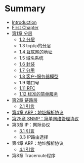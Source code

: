 # Summary

* [Introduction](README.md)
* [First Chapter](chapter1.md)
* [第1章 分层](di-1-zhang-fen-ceng.md)
  * [1.2 分层](di-1-zhang-fen-ceng/12-fen-ceng.md)
  * 1.3 tcp/ip的分层
  * [1.4 互联网的地址](di-1-zhang-fen-ceng/14-hu-lian-wang-de-di-zhi.md)
  * 1.5 域名系统
  * [1.6 封装](di-1-zhang-fen-ceng/16-feng-zhuang.md)
  * [1.7 分用](di-1-zhang-fen-ceng/17-fen-yong.md)
  * [1.8 客户-服务器模型](di-1-zhang-fen-ceng/18-ke-6237-fu-wu-qi-mo-xing.md)
  * 1.9 端口号
  * [1.11 RFC](di-1-zhang-fen-ceng/111-rfc.md)
  * [1.12 标准的简单服务](di-1-zhang-fen-ceng/112-biao-zhun-de-jian-dan-fu-wu.md)
* [第2章 链路层](di-2-zhang-lian-lu-ceng.md)
  * [2.1 引言](di-2-zhang-lian-lu-ceng/21-yin-yan.md)
* [第4章 ARP：地址解析协议](di-4-zhang-arp-ff1a-di-zhi-jie-xi-xie-yi.md)
* [第25章 SNMP：简单网络管理协议](di-25-zhang-snmp-ff1a-jian-dan-wang-luo-guan-li-xie-yi.md)
* 第3章 IP：网际协议
  * [3.1 引言](31-yin-yan.md)
  * 3.3 IP路由选择
* 第4章 ARP：地址解析协议
  * [4.1 引言](41-yin-yan.md)
* 第8章 Traceroute程序

